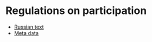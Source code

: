 Regulations on participation
============================

- [Russian text](Participation.ru.md)
- [Meta data](Meta.md)
